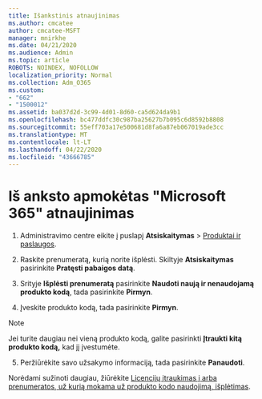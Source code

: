 ```yaml
---
title: Išankstinis atnaujinimas
ms.author: cmcatee
author: cmcatee-MSFT
manager: mnirkhe
ms.date: 04/21/2020
ms.audience: Admin
ms.topic: article
ROBOTS: NOINDEX, NOFOLLOW
localization_priority: Normal
ms.collection: Adm_O365
ms.custom:
- "662"
- "1500012"
ms.assetid: ba037d2d-3c99-4d01-8d60-ca5d624da9b1
ms.openlocfilehash: bc477ddfc30c987ba25627b7b095c6d8592b8808
ms.sourcegitcommit: 55eff703a17e500681d8fa6a87eb067019ade3cc
ms.translationtype: MT
ms.contentlocale: lt-LT
ms.lasthandoff: 04/22/2020
ms.locfileid: "43666785"
---
```

# <a name="prepaid-microsoft-365-renewal"></a>Iš anksto apmokėtas "Microsoft 365" atnaujinimas

1. Administravimo centre eikite į puslapį **Atsiskaitymas** \> [Produktai ir paslaugos](https://go.microsoft.com/fwlink/p/?linkid=842054).

2. Raskite prenumeratą, kurią norite išplėsti. Skiltyje **Atsiskaitymas** pasirinkite **Pratęsti pabaigos datą**.

3. Srityje **Išplėsti prenumeratą** pasirinkite **Naudoti naują ir nenaudojamą produkto kodą**, tada pasirinkite **Pirmyn**.

4. Įveskite produkto kodą, tada pasirinkite **Pirmyn**.

> [!NOTE]
> Jei turite daugiau nei vieną produkto kodą, galite pasirinkti **Įtraukti kitą produkto kodą,** kad jį įvestumėte.

5. Peržiūrėkite savo užsakymo informaciją, tada pasirinkite **Panaudoti**.

Norėdami sužinoti daugiau, žiūrėkite [Licencijų įtraukimas į arba prenumeratos, už kurią mokama už produkto kodo naudojimą, išplėtimas](https://docs.microsoft.com/office365/admin/misc/add-licenses-using-product-key).